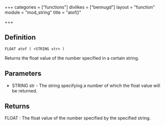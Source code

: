 +++
categories = ["functions"]
divlikes = ["bennugd"]
layout = "function"
module = "mod_string"
title = "atof()"

+++

## Definition

    FLOAT atof ( <STRING str> )

Returns the float value of the number specified in a certain string.

## Parameters

- STRING str - The string specifying a number of which the float value will be returned.

## Returns

FLOAT : The float value of the number specified by the specified string.

